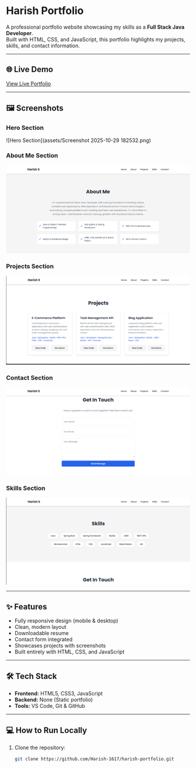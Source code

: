 # Harish Portfolio

A professional portfolio website showcasing my skills as a **Full Stack Java Developer**.  
Built with HTML, CSS, and JavaScript, this portfolio highlights my projects, skills, and contact information.

---

## 🌐 Live Demo
[View Live Portfolio](https://harish-portfolio-1617.netlify.app/)

---

## 🖼 Screenshots

### Hero Section
![Hero Section](assets/Screenshot 2025-10-29 182532.png)

### About Me Section
![About Me](assets/screenshot1.png)

### Projects Section
![Projects](assets/screenshot2.png)

### Contact Section
![Contact](assets/screenshot4.png)

### Skills Section
![Resume](assets/screenshot3.png)

---

## ✨ Features
- Fully responsive design (mobile & desktop)
- Clean, modern layout
- Downloadable resume
- Contact form integrated
- Showcases projects with screenshots
- Built entirely with HTML, CSS, and JavaScript

---

## 🛠 Tech Stack
- **Frontend:** HTML5, CSS3, JavaScript
- **Backend:** None (Static portfolio)
- **Tools:** VS Code, Git & GitHub

---

## 💻 How to Run Locally
1. Clone the repository:
   ```bash
   git clone https://github.com/Harish-1617/harish-portfolio.git
